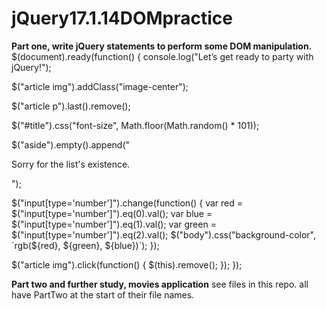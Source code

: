 # jQuery17.1.14DOMpractice

**Part one, write jQuery statements to perform some DOM manipulation.**
$(document).ready(function() {
  console.log("Let’s get ready to party with jQuery!");

  $("article img").addClass("image-center");

  $("article p").last().remove();

  $("#title").css("font-size", Math.floor(Math.random() * 101));

  $("aside").empty().append("<p>Sorry for the list's existence.</p>");

  $("input[type='number']").change(function() {
    var red = $("input[type='number']").eq(0).val();
    var blue = $("input[type='number']").eq(1).val();
    var green = $("input[type='number']").eq(2).val();
    $("body").css("background-color", `rgb(${red}, ${green}, ${blue})`);
  });

  $("article img").click(function() {
    $(this).remove();
  });
});

**Part two and further study, movies application**
see files in this repo. all have PartTwo at the start of their file names.
